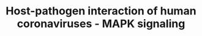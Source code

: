 ---
annotations:
- type: Pathway Ontology
  value: p38 MAPK signaling pathway
- type: Disease Ontology
  value: severe acute respiratory syndrome
- type: Disease Ontology
  value: viral infectious disease
- type: Pathway Ontology
  value: signaling pathway
authors:
- Fehrhart
- Egonw
- AlexanderPico
- Rex D A B
- Khanspers
- Marvin M2
- Mkutmon
- Eweitz
- Finterly
communities:
- COVID19
description: This pathway describes the activation of the human MAPK signaling system
  during human coronavirus infection. The information is based on the review of Fung
  and Liu, Figure 7 [10.1146/annurev-micro-020518-115759]. The MAPK signaling system
  is an important system to regulate response to different environmental stimuli,
  e.g. inflammation upon an infection. Their downstream effects include regulation
  of cell cycle, apoptosis, differentiation and immune response. During corona virus
  infection three MAPK signaling pathways were studied and described. The p38 pathway
  (MAPK11 - 14) leads to stimulation of apoptosis via CHOP (DDIT3) while the ERK pathway
  (MAPK1 and MAPK3) counteracts apoptosis stimulation and supports cell survival by
  stimulation of ATF2 and FOS. The JNK pathway (MAPK 8-10) inhibits cell survival
  protein BCL2 thus stimulating apoptosis but also stimulating the AP1 complex that
  leads to the production of effectors to fight the infection. The interplay of apoptosis
  stimulation and cell survival is not yet fully understood in SARS-CoV infection.
last-edited: 2021-06-22
organisms:
- Homo sapiens
redirect_from:
- /index.php/Pathway:WP4877
- /instance/WP4877
schema-jsonld:
- '@context': https://schema.org/
  '@id': https://wikipathways.github.io/pathways/WP4877.html
  '@type': Dataset
  creator:
    '@type': Organization
    name: WikiPathways
  description: This pathway describes the activation of the human MAPK signaling system
    during human coronavirus infection. The information is based on the review of
    Fung and Liu, Figure 7 [10.1146/annurev-micro-020518-115759]. The MAPK signaling
    system is an important system to regulate response to different environmental
    stimuli, e.g. inflammation upon an infection. Their downstream effects include
    regulation of cell cycle, apoptosis, differentiation and immune response. During
    corona virus infection three MAPK signaling pathways were studied and described.
    The p38 pathway (MAPK11 - 14) leads to stimulation of apoptosis via CHOP (DDIT3)
    while the ERK pathway (MAPK1 and MAPK3) counteracts apoptosis stimulation and
    supports cell survival by stimulation of ATF2 and FOS. The JNK pathway (MAPK 8-10)
    inhibits cell survival protein BCL2 thus stimulating apoptosis but also stimulating
    the AP1 complex that leads to the production of effectors to fight the infection.
    The interplay of apoptosis stimulation and cell survival is not yet fully understood
    in SARS-CoV infection.
  keywords:
  - JUNB
  - MAPK1
  - N
  - immunity
  - MAPK14
  - RPS6KA2
  - 229E infection
  - SARS
  - Apoptosis
  - RAF1
  - 3b
  - IFI27
  - JUN
  - MAP3K10
  - IFITM2
  - MAP2K6
  - 'Cell survival '
  - MAP3K4
  - MAPK10
  - and proliferation
  - Innate
  - BCL2
  - MAPK3
  - 3a
  - RPS6KA1
  - SARS, MERS, 229E
  - IFITM3
  - infection
  - MAPK12
  - MAP2K1
  - MAPK13
  - synthesis
  - BST2
  - IBV infection
  - MAPK11
  - ATF2
  - MAP2K2
  - MAP3K1
  - MAP3K9
  - MAPK9
  - S
  - EIF4E
  - '6'
  - SARS, 229E
  - RPS6KA3
  - DDIT3
  - 'SARS, MERS, '
  - MAP3K11
  - VLP
  - Protein
  - IFITM1
  - FOS
  - 7a
  - Autophagy
  - MAP2K7
  - MAP2K3
  - MAPK8
  - MAP2K4
  license: CC0
  name: Host-pathogen interaction of human coronaviruses - MAPK signaling
seo: CreativeWork
title: Host-pathogen interaction of human coronaviruses - MAPK signaling
wpid: WP4877
---